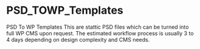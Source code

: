 # PSD_TOWP_Templates
PSD To WP Templates
This are stattic PSD files which can be turned into full WP CMS upon request. The estimated workflow process is usually 
3 to 4 days depending on design complexity and CMS needs. 
